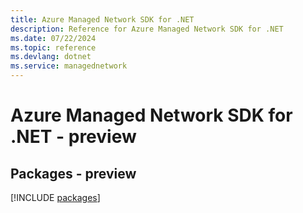 ```yaml
---
title: Azure Managed Network SDK for .NET
description: Reference for Azure Managed Network SDK for .NET
ms.date: 07/22/2024
ms.topic: reference
ms.devlang: dotnet
ms.service: managednetwork
---
```

# Azure Managed Network SDK for .NET - preview
## Packages - preview
[!INCLUDE [packages](managed-network-index.md)]